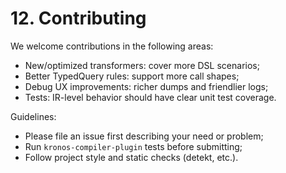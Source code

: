 # 12. Contributing

We welcome contributions in the following areas:
- New/optimized transformers: cover more DSL scenarios;
- Better TypedQuery rules: support more call shapes;
- Debug UX improvements: richer dumps and friendlier logs;
- Tests: IR-level behavior should have clear unit test coverage.

Guidelines:
- Please file an issue first describing your need or problem;
- Run `kronos-compiler-plugin` tests before submitting;
- Follow project style and static checks (detekt, etc.).
